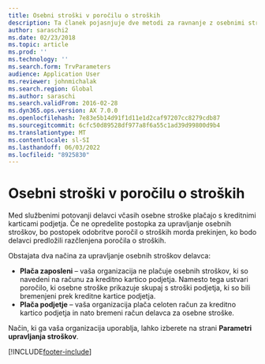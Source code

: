 ```yaml
---
title: Osebni stroški v poročilu o stroških
description: Ta članek pojasnjuje dve metodi za ravnanje z osebnimi stroški delavca Microsoft Dynamics 365 Finance.
author: saraschi2
ms.date: 02/23/2018
ms.topic: article
ms.prod: ''
ms.technology: ''
ms.search.form: TrvParameters
audience: Application User
ms.reviewer: johnmichalak
ms.search.region: Global
ms.author: saraschi
ms.search.validFrom: 2016-02-28
ms.dyn365.ops.version: AX 7.0.0
ms.openlocfilehash: 7e83e5b14d91f1d11e1d2caf97207cc8279cdb87
ms.sourcegitcommit: 6cfc50d89528df977a8f6a55c1ad39d99800d9b4
ms.translationtype: MT
ms.contentlocale: sl-SI
ms.lasthandoff: 06/03/2022
ms.locfileid: "8925830"
---
```

# <a name="personal-expenses-on-an-expense-report"></a>Osebni stroški v poročilu o stroških

Med službenimi potovanji delavci včasih osebne stroške plačajo s kreditnimi karticami podjetja. Če ne opredelite postopka za upravljanje osebnih stroškov, bo postopek odobritve poročil o stroških morda prekinjen, ko bodo delavci predložili razčlenjena poročila o stroških. 

Obstajata dva načina za upravljanje osebnih stroškov delavca:

- **Plača zaposleni** – vaša organizacija ne plačuje osebnih stroškov, ki so navedeni na računu za kreditno kartico podjetja. Namesto tega ustvari poročilo, ki osebne stroške prikazuje skupaj s stroški podjetja, ki so bili bremenjeni prek kreditne kartice podjetja.
- **Plača podjetje** – vaša organizacija plača celoten račun za kreditno kartico podjetja in nato bremeni račun delavca za osebne stroške.

Način, ki ga vaša organizacija uporablja, lahko izberete na strani **Parametri upravljanja stroškov**.


[!INCLUDE[footer-include](../includes/footer-banner.md)]